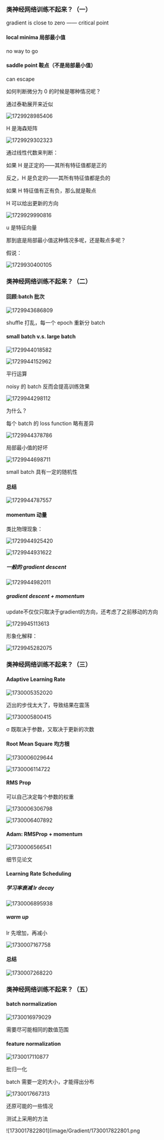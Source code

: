 ### 类神经网络训练不起来？（一）

gradient is close to zero —— critical point

#### local minima 局部最小值

no way to go

#### saddle point 鞍点（不是局部最小值）

can escape

如何判断微分为 0 的时候是哪种情况呢？

通过泰勒展开来近似

![1729928985406](image/Gradient/1729928985406.png)

H 是海森矩阵

![1729929302323](image/Gradient/1729929302323.png)

通过线性代数来判断：

如果 H 是正定的——其所有特征值都是正的

反之，H 是负定的——其所有特征值都是负的

如果 H 特征值有正有负，那么就是鞍点

H 可以给出更新的方向

![1729929990816](image/Gradient/1729929990816.png)

u 是特征向量

那到底是局部最小值这种情况多呢，还是鞍点多呢？

假说：

![1729930400105](image/Gradient/1729930400105.png)

### 类神经网络训练不起来？（二）

#### 回顾:batch 批次

![1729943686809](image/Gradient/1729943686809.png)

shuffle 打乱，每一个 epoch 重新分 batch

#### small batch v.s. large batch

![1729944018582](image/Gradient/1729944018582.png)

![1729944152962](image/Gradient/1729944152962.png)

平行运算

noisy 的 batch 反而会提高训练效果

![1729944298112](image/Gradient/1729944298112.png)

为什么？

每个 batch 的 loss function 略有差异

![1729944378786](image/Gradient/1729944378786.png)

局部最小值的好坏

![1729944698711](image/Gradient/1729944698711.png)

small batch 具有一定的随机性

#### 总结

![1729944787557](image/Gradient/1729944787557.png)

#### momentum 动量

类比物理现象：

![1729944925420](image/Gradient/1729944925420.png)

![1729944931622](image/Gradient/1729944931622.png)

##### 一般的 gradient descent

![1729944982011](image/Gradient/1729944982011.png)

##### gradient descent + momentum

update不仅仅只取决于gradient的方向，还考虑了之前移动的方向

![1729945113613](image/Gradient/1729945113613.png)

形象化解释：

![1729945282075](image/Gradient/1729945282075.png)

### 类神经网络训练不起来？（三）

#### Adaptive Learning Rate

![1730005352020](image/Gradient/1730005352020.png)

迈出的步伐太大了，导致结果在震荡

![1730005800415](image/Gradient/1730005800415.png)

σ 既取决于参数，又取决于更新的次数

#### Root Mean Square 均方根

![1730006029644](image/Gradient/1730006029644.png)

![1730006114722](image/Gradient/1730006114722.png)

#### RMS Prop

可以自己决定每个参数的权重

![1730006306798](image/Gradient/1730006306798.png)

![1730006407892](image/Gradient/1730006407892.png)

#### Adam: RMSProp + momentum

![1730006566541](image/Gradient/1730006566541.png)

细节见论文

#### Learning Rate Scheduling

##### 学习率衰减 lr decay

![1730006895938](image/Gradient/1730006895938.png)

##### warm up

lr 先增加，再减小

![1730007167758](image/Gradient/1730007167758.png)

#### 总结

![1730007268220](image/Gradient/1730007268220.png)

### 类神经网络训练不起来？（五）

#### batch normalization

![1730016979029](image/Gradient/1730016979029.png)

需要尽可能相同的数值范围

#### feature normalization

![1730017110877](image/Gradient/1730017110877.png)

批归一化

batch 需要一定的大小，才能得出分布

![1730017667313](image/Gradient/1730017667313.png)

还原可能的一些情况

测试上采用的方法

![1730017822801](image/Gradient/1730017822801.png
